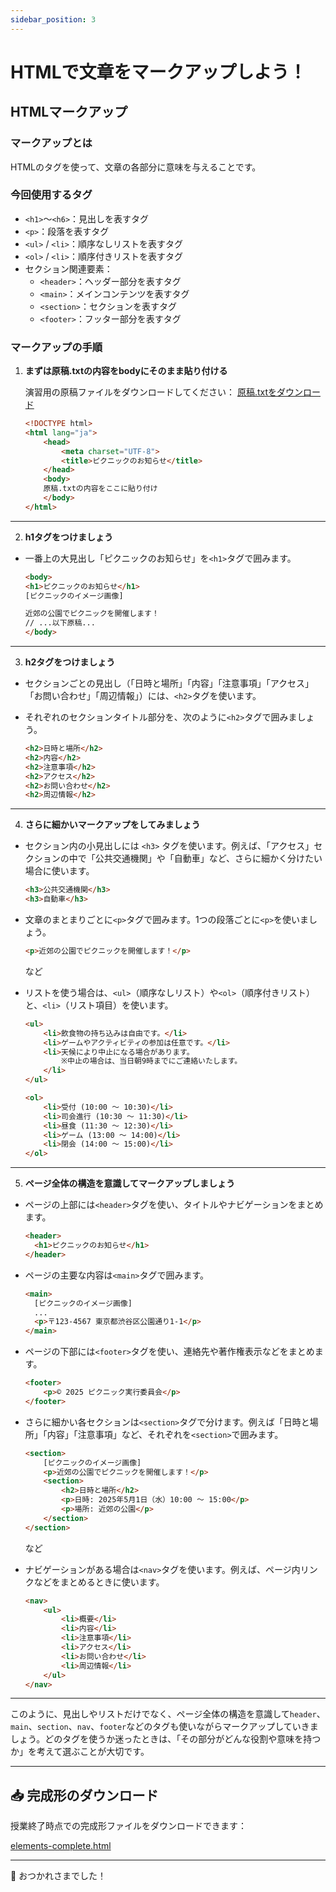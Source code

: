 ```yaml
---
sidebar_position: 3
---
```


# HTMLで文章をマークアップしよう！

## HTMLマークアップ

### マークアップとは

HTMLのタグを使って、文章の各部分に意味を与えることです。

### 今回使用するタグ

-   `<h1>`～`<h6>`：見出しを表すタグ
-   `<p>`：段落を表すタグ
-   `<ul>` / `<li>`：順序なしリストを表すタグ
-   `<ol>` / `<li>`：順序付きリストを表すタグ
-   セクション関連要素：
    -   `<header>`：ヘッダー部分を表すタグ
    -   `<main>`：メインコンテンツを表すタグ
    -   `<section>`：セクションを表すタグ
    -   `<footer>`：フッター部分を表すタグ

### マークアップの手順

1. **まずは原稿.txtの内容をbodyにそのまま貼り付ける**

   演習用の原稿ファイルをダウンロードしてください：
   [原稿.txtをダウンロード](@site/static/files/原稿.txt)

    ```html
    <!DOCTYPE html>
    <html lang="ja">
        <head>
            <meta charset="UTF-8">
            <title>ピクニックのお知らせ</title>
        </head>
        <body>
        原稿.txtの内容をここに貼り付け
        </body>
    </html>
    ```

---

2. **h1タグをつけましょう**

- 一番上の大見出し「ピクニックのお知らせ」を`<h1>`タグで囲みます。

    ```html
    <body>
    <h1>ピクニックのお知らせ</h1>
    [ピクニックのイメージ画像]

    近郊の公園でピクニックを開催します！
    // ...以下原稿...
    </body>
    ```

---

3. **h2タグをつけましょう**

- セクションごとの見出し（「日時と場所」「内容」「注意事項」「アクセス」「お問い合わせ」「周辺情報」）には、`<h2>`タグを使います。
- それぞれのセクションタイトル部分を、次のように`<h2>`タグで囲みましょう。

    ```html
    <h2>日時と場所</h2>
    <h2>内容</h2>
    <h2>注意事項</h2>
    <h2>アクセス</h2>
    <h2>お問い合わせ</h2>
    <h2>周辺情報</h2>
    ```

---

4. **さらに細かいマークアップをしてみましょう**

- セクション内の小見出しには `<h3>` タグを使います。例えば、「アクセス」セクションの中で「公共交通機関」や「自動車」など、さらに細かく分けたい場合に使います。

    ```html
    <h3>公共交通機関</h3>
    <h3>自動車</h3>
    ```

- 文章のまとまりごとに`<p>`タグで囲みます。1つの段落ごとに`<p>`を使いましょう。

    ```html
    <p>近郊の公園でピクニックを開催します！</p>
    ```
    など

- リストを使う場合は、`<ul>`（順序なしリスト）や`<ol>`（順序付きリスト）と、`<li>`（リスト項目）を使います。

    ```html
    <ul>
        <li>飲食物の持ち込みは自由です。</li>
        <li>ゲームやアクティビティの参加は任意です。</li>
        <li>天候により中止になる場合があります。
            ※中止の場合は、当日朝9時までにご連絡いたします。
        </li>
    </ul>
    ```

    ```html
    <ol>
        <li>受付 (10:00 〜 10:30)</li>
        <li>司会進行 (10:30 〜 11:30)</li>
        <li>昼食 (11:30 〜 12:30)</li>
        <li>ゲーム (13:00 〜 14:00)</li>
        <li>閉会 (14:00 〜 15:00)</li>
    </ol>
    ```
---

5. **ページ全体の構造を意識してマークアップしましょう**

- ページの上部には`<header>`タグを使い、タイトルやナビゲーションをまとめます。

    ```html
    <header>
      <h1>ピクニックのお知らせ</h1>
    </header>
    ```

- ページの主要な内容は`<main>`タグで囲みます。

    ```html
    <main>
      [ピクニックのイメージ画像]
      ...
      <p>〒123-4567 東京都渋谷区公園通り1-1</p>
    </main>
    ```

- ページの下部には`<footer>`タグを使い、連絡先や著作権表示などをまとめます。

    ```html
    <footer>
        <p>© 2025 ピクニック実行委員会</p>
    </footer>
    ```

- さらに細かい各セクションは`<section>`タグで分けます。例えば「日時と場所」「内容」「注意事項」など、それぞれを`<section>`で囲みます。

    ```html
    <section>
        [ピクニックのイメージ画像]
        <p>近郊の公園でピクニックを開催します！</p>
        <section>
            <h2>日時と場所</h2>
            <p>日時: 2025年5月1日（水）10:00 〜 15:00</p>
            <p>場所: 近郊の公園</p>
        </section>
    </section>
    ```
    など

- ナビゲーションがある場合は`<nav>`タグを使います。例えば、ページ内リンクなどをまとめるときに使います。

    ```html
    <nav>
        <ul>
            <li>概要</li>
            <li>内容</li>
            <li>注意事項</li>
            <li>アクセス</li>
            <li>お問い合わせ</li>
            <li>周辺情報</li>
        </ul>
    </nav>
    ```

---

このように、見出しやリストだけでなく、ページ全体の構造を意識して`header`、`main`、`section`、`nav`、`footer`などのタグも使いながらマークアップしていきましょう。どのタグを使うか迷ったときは、「その部分がどんな役割や意味を持つか」を考えて選ぶことが大切です。

---

## 📥 完成形のダウンロード

授業終了時点での完成形ファイルをダウンロードできます：

[elements-complete.html](@site/static/files/elements-complete.html)

---

👋 おつかれさまでした！ 